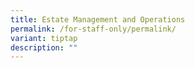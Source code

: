 ```yaml
---
title: Estate Management and Operations
permalink: /for-staff-only/permalink/
variant: tiptap
description: ""
---
```


